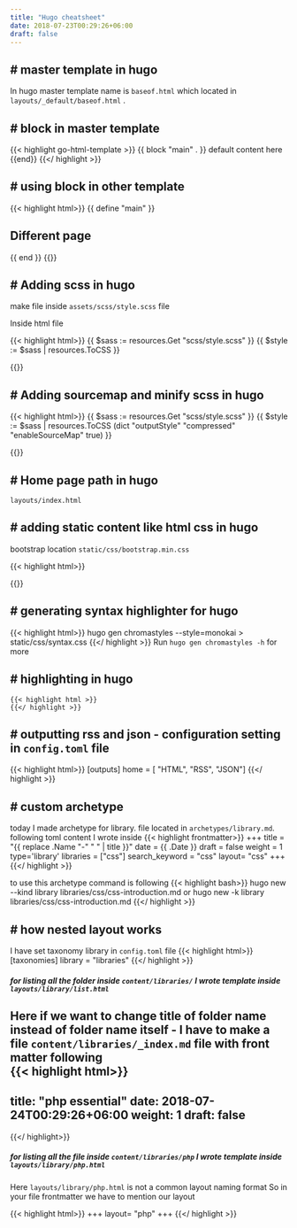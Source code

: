 ```yaml
---
title: "Hugo cheatsheet"
date: 2018-07-23T00:29:26+06:00
draft: false
---
```


## # master template in hugo
In hugo master template name is `baseof.html` which located in `layouts/_default/baseof.html` .  

## # block in master template 

{{< highlight go-html-template >}}
{{ block "main" . }}
default content here
{{end}}
{{</ highlight >}}

## # using block in other template
{{< highlight html>}}
{{ define "main" }}
<h2>Different page</h2>
{{ end }}
{{</ highlight >}}

## # Adding scss in hugo 

make file inside 	`assets/scss/style.scss` file       

Inside  html file 

{{< highlight html>}}
{{ $sass := resources.Get "scss/style.scss" }}
{{ $style := $sass | resources.ToCSS }}
<link rel="stylesheet" href="{{ $style.Permalink }}" />
{{</ highlight >}}

## # Adding sourcemap and minify scss in hugo 
{{< highlight html>}}
{{ $sass := resources.Get "scss/style.scss" }}
{{ $style := $sass | resources.ToCSS (dict "outputStyle" "compressed" "enableSourceMap" true) }}
<link rel="stylesheet" href="{{ $style.Permalink }}" />
{{</ highlight >}}

## # Home page path in hugo
`layouts/index.html`  

## # adding static content like html css in hugo 
bootstrap location `static/css/bootstrap.min.css`

{{< highlight html>}}
<link rel='stylesheet' href='{{.Site.BaseURL}}css/bootstrap.min.css'/>
<!-- or -->
<link rel='stylesheet' href='{{"css/bootstrap.min.css" | relURL}}'/>
{{</ highlight >}}

## # generating syntax highlighter for hugo 

{{< highlight html>}}
hugo gen chromastyles --style=monokai > static/css/syntax.css
{{</ highlight >}}
Run `hugo gen chromastyles -h` for more     

## # highlighting in hugo  


~~~
{{< highlight html >}}
{{</ highlight >}}
~~~


## # outputting rss and json - configuration setting in `config.toml` file 
{{< highlight html>}}
[outputs]
home = [ "HTML", "RSS", "JSON"]
{{</ highlight >}}

## # custom archetype 
today I made archetype for library. file located in `archetypes/library.md`. following toml content I wrote inside 
{{< highlight frontmatter>}}
+++
title = "{{ replace .Name "-" " " | title }}"
date = {{ .Date }}
draft = false
weight = 1
type='library'
libraries = ["css"]
search_keyword = "css"
layout= "css"
+++
{{</ highlight >}}

to use this archetype command is following 
{{< highlight bash>}}
hugo new --kind library libraries/css/css-introduction.md
or 
hugo new -k library libraries/css/css-introduction.md
{{</ highlight >}}

## # how nested layout works 

I have set taxonomy library in `config.toml` file 
{{< highlight html>}}
[taxonomies]
  library = "libraries"
{{</ highlight >}}

##### for listing all the folder inside `content/libraries/` I wrote template inside `layouts/library/list.html`    
Here if we want to change title of folder name instead of folder name itself - I have to make a file `content/libraries/_index.md` file with front matter following      
{{< highlight html>}}
---
title: "php essential"
date: 2018-07-24T00:29:26+06:00
weight: 1
draft: false
---
{{</ highlight>}}   

##### for listing all the file inside `content/libraries/php` I wrote template inside `layouts/library/php.html`   
Here `layouts/library/php.html`  is not a common layout naming format So in your file frontmatter we have to mention our layout   

{{< highlight html>}}
+++
layout= "php"
+++
{{</ highlight >}}

























